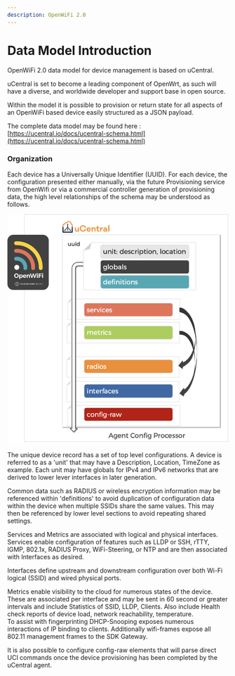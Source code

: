 ```yaml
---
description: OpenWiFi 2.0
---
```


# Data Model Introduction

OpenWiFi 2.0 data model for device management is based on uCentral. 

uCentral is set to become a leading component of OpenWrt, as such will have a diverse, and worldwide developer and support base in open source. 

Within the model it is possible to provision or return state for all aspects of an OpenWiFi based device easily structured as a JSON payload. 

The complete data model may be found here : [https://ucentral.io/docs/ucentral-schema.html](https://ucentral.io/docs/ucentral-schema.html) 

### Organization

Each device has a Universally Unique Identifier \(UUID\). For each device, the configuration presented either manually, via the future Provisioning service from OpenWifi or via a commercial controller generation of provisioning data, the high level relationships of the schema may be understood as follows.

![uCentral Schema Processing](../.gitbook/assets/image%20%2835%29.png)

  
The unique device record has a set of top level configurations. A device is referred to as a 'unit' that may have a Description, Location, TimeZone as example.  Each unit may have globals for IPv4 and IPv6 networks that are derived to lower lever interfaces in later generation.   
  
Common data such as RADIUS or wireless encryption information may be referenced within 'definitions' to avoid duplication of configuration data within the device when multiple SSIDs share the same values. This may then be referenced by lower level sections to avoid repeating shared settings.   
  
Services and Metrics are associated with logical and physical interfaces. Services enable configuration of features such as LLDP or SSH, rTTY, IGMP, 802.1x, RADIUS Proxy, WiFi-Steering, or NTP and are then associated with Interfaces as desired.   
  
Interfaces define upstream and downstream configuration over both Wi-Fi logical \(SSID\) and wired physical ports. 

Metrics enable visibility to the cloud for numerous states of the device. These are associated per interface and may be sent in 60 second or greater intervals and include Statistics of SSID, LLDP, Clients. Also include Health check reports of device load, network reachability, temperature.   
To assist with fingerprinting DHCP-Snooping exposes numerous interactions of IP binding to clients. Additionally wifi-frames expose all 802.11 management frames to the SDK Gateway. 

It is also possible to configure config-raw elements that will parse direct UCI commands once the device provisioning has been completed by the uCentral agent. 

